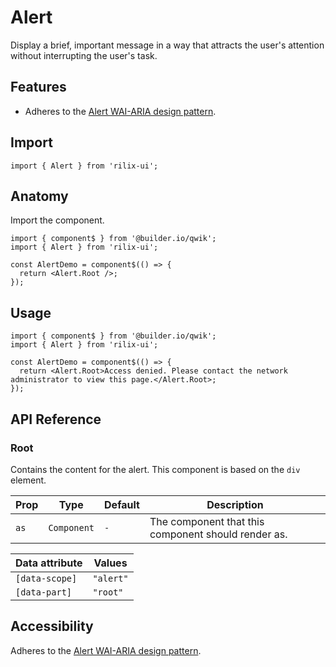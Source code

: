 # Alert

Display a brief, important message in a way that attracts the user's attention without interrupting the user's task.

## Features

- Adheres to the [Alert WAI-ARIA design pattern](https://www.w3.org/WAI/ARIA/apg/patterns/alert/).

## Import

```tsx
import { Alert } from 'rilix-ui';
```

## Anatomy

Import the component.

```tsx
import { component$ } from '@builder.io/qwik';
import { Alert } from 'rilix-ui';

const AlertDemo = component$(() => {
  return <Alert.Root />;
});
```

## Usage

```tsx
import { component$ } from '@builder.io/qwik';
import { Alert } from 'rilix-ui';

const AlertDemo = component$(() => {
  return <Alert.Root>Access denied. Please contact the network administrator to view this page.</Alert.Root>;
});
```

## API Reference

### Root

Contains the content for the alert. This component is based on the `div` element.

| Prop | Type        | Default | Description                                         |
| ---- | ----------- | ------- | --------------------------------------------------- |
| `as` | `Component` | `-`     | The component that this component should render as. |

| Data attribute | Values    |
| -------------- | --------- |
| `[data-scope]` | `"alert"` |
| `[data-part]`  | `"root"`  |

## Accessibility

Adheres to the [Alert WAI-ARIA design pattern](https://www.w3.org/WAI/ARIA/apg/patterns/alert/).
